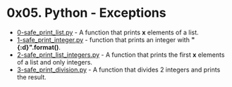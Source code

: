 # 0x05. Python - Exceptions

- [0-safe_print_list.py](https://github.com/CharlesMariga/alx-higher_level_programming/blob/main/0x05-python-exceptions/0-safe_print_list.py) - A function that prints **x** elements of a list.
- [1-safe_print_integer.py](https://github.com/CharlesMariga/alx-higher_level_programming/blob/main/0x05-python-exceptions/1-safe_print_integer.py) - function that prints an integer with **"{:d}".format()**.
- [2-safe_print_list_integers.py](https://github.com/CharlesMariga/alx-higher_level_programming/blob/main/0x05-python-exceptions/2-safe_print_list_integers.py) - A function that prints the first **x** elements of a list and only integers.
- [3-safe_print_division.py]() - A function that divides 2 integers and prints the result.
